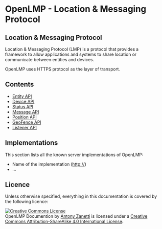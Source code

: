 # OpenLMP - Location & Messaging Protocol

## Location & Messaging Protocol

Location & Messaging Protocol (LMP) is a protocol that provides a framework to allow applications and systems to share location or communicate between entities and devices.

OpenLMP uses HTTPS protocol as the layer of transport.

## Contents

* [Entity API](entity.md)
* [Device API](device.md)
* [Status API](status.md)
* [Message API](message.md)
* [Position API](position.md)
* [GeoFence API](geofence.md)
* [Listener API](listener.md)

## Implementations

This section lists all the known server implementations of OpenLMP:

* Name of the implementation (<http://>)
* ...

## Licence

Unless otherwise specified, everything in this documentation is covered by the following licence:

<a rel="license" href="http://creativecommons.org/licenses/by-sa/4.0/"><img alt="Creative Commons License" style="border-width:0" src="https://i.creativecommons.org/l/by-sa/4.0/80x15.png" /></a><br /><span xmlns:dct="http://purl.org/dc/terms/" property="dct:title">OpenLMP Documention</span> by <a xmlns:cc="http://creativecommons.org/ns#" href="http://github.com/azanetti" property="cc:attributionName" rel="cc:attributionURL">Antony Zanetti</a> is licensed under a <a rel="license" href="http://creativecommons.org/licenses/by-sa/4.0/">Creative Commons Attribution-ShareAlike 4.0 International License</a>.
